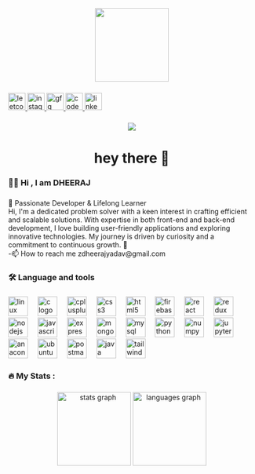 <div align="center">
  <img height="150" src="https://camo.githubusercontent.com/62da68eb62b1e5f175f7d1f0191dd89a653d7908feb22d37d4a0ab07365d6791/68747470733a2f2f6d656469612e67697068792e636f6d2f6d656469612f4d3967624264396e6244724f5475314d71782f67697068792e676966"  />
</div>

###

<div align="left">
  <a href="https://leetcode.com/u/Dheeraj0905/" target="_blank">
    <img src="https://www.google.com/imgres?q=leetcode%20image&imgurl=https%3A%2F%2Fcdn.iconscout.com%2Ficon%2Ffree%2Fpng-256%2Ffree-leetcode-logo-icon-download-in-svg-png-gif-file-formats--technology-social-media-vol-4-pack-logos-icons-2944960.png%3Ff%3Dwebp&imgrefurl=https%3A%2F%2Ficonscout.com%2Ffree-icon%2Fleetcode-3521542&docid=LzcDFX7B6Ny7PM&tbnid=hZA069JoomnAeM&vet=12ahUKEwid4Lji88-KAxX22TgGHRIbLFIQM3oECBoQAA..i&w=256&h=256&hcb=2&ved=2ahUKEwid4Lji88-KAxX22TgGHRIbLFIQM3oECBoQAA" height="35" alt="leetcode logo"  />
  </a>
  <a href="https://www.instagram.com/__dheeraj_0/" target="_blank">
    <img src="https://img.shields.io/static/v1?message=Instagram&logo=instagram&label=&color=E4405F&logoColor=white&labelColor=&style=for-the-badge" height="35" alt="instagram logo"  />
  </a>
  <a href="https://www.geeksforgeeks.org/user/zdheerai8z4/" target="_blank">
    <img src="https://www.google.com/imgres?q=gfg%20logo&imgurl=https%3A%2F%2Fupload.wikimedia.org%2Fwikipedia%2Fcommons%2Fthumb%2F4%2F43%2FGeeksforGeeks.svg%2F2560px-GeeksforGeeks.svg.png&imgrefurl=https%3A%2F%2Fcommons.wikimedia.org%2Fwiki%2FFile%3AGeeksforGeeks.svg&docid=awzfEJt4os2MqM&tbnid=1_9SYDTr3EFsNM&vet=12ahUKEwj9spLi9M-KAxUpxTgGHWcPOmYQM3oECB0QAA..i&w=2560&h=1306&hcb=2&ved=2ahUKEwj9spLi9M-KAxUpxTgGHWcPOmYQM3oECB0QAA" height="35" alt="gfg logo"  />
  </a>
  <a href="https://www.codechef.com/users/simpyad98" target="_blank">
    <img src="https://www.google.com/imgres?q=codechef%20image&imgurl=https%3A%2F%2Flookaside.fbsbx.com%2Flookaside%2Fcrawler%2Fmedia%2F%3Fmedia_id%3D100064590378067&imgrefurl=https%3A%2F%2Fwww.facebook.com%2FCodeChef%2F&docid=RlUs-lNh8-fLKM&tbnid=DFEBkkMkq1vkvM&vet=12ahUKEwiPiK_P9M-KAxUF3jgGHfT3EqUQM3oECGoQAA..i&w=600&h=600&hcb=2&ved=2ahUKEwiPiK_P9M-KAxUF3jgGHfT3EqUQM3oECGoQAA" height="35" alt="code chef logo"  />
  </a>
  <a href="https://www.linkedin.com/in/yadavdheeraj-xx/" target="_blank">
    <img src="https://img.shields.io/static/v1?message=LinkedIn&logo=linkedin&label=&color=0077B5&logoColor=white&labelColor=&style=for-the-badge" height="35" alt="linkedin logo"  />
  </a>
</div>

###


<div align="center">
  <img src="https://visitor-badge.laobi.icu/badge?page_id=dheerajyadav0.dheerajyadav0&"  />
</div>

###

<h1 align="center">hey there 👋</h1>

###

<h3 align="left">👩‍💻  Hi , I am DHEERAJ</h3>

###

<p align="left">🌟 Passionate Developer & Lifelong Learner<br>Hi, I'm a dedicated problem solver with a keen interest in crafting efficient and scalable solutions. With expertise in both front-end and back-end development, I love building user-friendly applications and exploring innovative technologies. My journey is driven by curiosity and a commitment to continuous growth. 🚀<br>-📫 How to reach me zdheerajyadav@gmail.com</p>

###

<h3 align="left">🛠 Language and tools</h3>

###

<div align="left">
  <img src="https://cdn.jsdelivr.net/gh/devicons/devicon/icons/linux/linux-original.svg" height="40" alt="linux logo"  />
  <img width="12" />
  <img src="https://cdn.jsdelivr.net/gh/devicons/devicon/icons/c/c-original.svg" height="40" alt="c logo"  />
  <img width="12" />
  <img src="https://cdn.jsdelivr.net/gh/devicons/devicon/icons/cplusplus/cplusplus-original.svg" height="40" alt="cplusplus logo"  />
  <img width="12" />
  <img src="https://cdn.jsdelivr.net/gh/devicons/devicon/icons/css3/css3-original.svg" height="40" alt="css3 logo"  />
  <img width="12" />
  <img src="https://cdn.jsdelivr.net/gh/devicons/devicon/icons/html5/html5-original.svg" height="40" alt="html5 logo"  />
  <img width="12" />
  <img src="https://cdn.jsdelivr.net/gh/devicons/devicon/icons/firebase/firebase-plain.svg" height="40" alt="firebase logo"  />
  <img width="12" />
  <img src="https://cdn.jsdelivr.net/gh/devicons/devicon/icons/react/react-original.svg" height="40" alt="react logo"  />
  <img width="12" />
  <img src="https://cdn.jsdelivr.net/gh/devicons/devicon/icons/redux/redux-original.svg" height="40" alt="redux logo"  />
  <img width="12" />
  <img src="https://cdn.jsdelivr.net/gh/devicons/devicon/icons/nodejs/nodejs-original.svg" height="40" alt="nodejs logo"  />
  <img width="12" />
  <img src="https://cdn.jsdelivr.net/gh/devicons/devicon/icons/javascript/javascript-original.svg" height="40" alt="javascript logo"  />
  <img width="12" />
  <img src="https://cdn.jsdelivr.net/gh/devicons/devicon/icons/express/express-original.svg" height="40" alt="express logo"  />
  <img width="12" />
  <img src="https://cdn.jsdelivr.net/gh/devicons/devicon/icons/mongodb/mongodb-original.svg" height="40" alt="mongodb logo"  />
  <img width="12" />
  <img src="https://cdn.jsdelivr.net/gh/devicons/devicon/icons/mysql/mysql-original.svg" height="40" alt="mysql logo"  />
  <img width="12" />
  <img src="https://cdn.jsdelivr.net/gh/devicons/devicon/icons/python/python-original.svg" height="40" alt="python logo"  />
  <img width="12" />
  <img src="https://cdn.jsdelivr.net/gh/devicons/devicon/icons/numpy/numpy-original.svg" height="40" alt="numpy logo"  />
  <img width="12" />
  <img src="https://cdn.simpleicons.org/jupyter/F37626" height="40" alt="jupyter logo"  />
  <img width="12" />
  <img src="https://cdn.jsdelivr.net/gh/devicons/devicon/icons/anaconda/anaconda-original.svg" height="40" alt="anaconda logo"  />
  <img width="12" />
  <img src="https://img.shields.io/badge/Ubuntu-E95420?logo=ubuntu&logoColor=white&style=for-the-badge" height="40" alt="ubuntu logo"  />
  <img width="12" />
  <img src="https://skillicons.dev/icons?i=postman" height="40" alt="postman logo"  />
  <img width="12" />
  <img src="https://skillicons.dev/icons?i=java" height="40" alt="java logo"  />
  <img width="12" />
  <img src="https://skillicons.dev/icons?i=tailwind" height="40" alt="tailwindcss logo"  />
</div>

###

<h3 align="left">🔥   My Stats :</h3>

###

<div align="center">
  <img src="https://github-readme-stats.vercel.app/api?username=dheerajyadav0&hide_title=false&hide_rank=false&show_icons=true&include_all_commits=true&count_private=true&disable_animations=false&theme=dracula&locale=en&hide_border=false" height="150" alt="stats graph"  />
  <img src="https://github-readme-stats.vercel.app/api/top-langs?username=dheerajyadav0&locale=en&hide_title=false&layout=compact&card_width=320&langs_count=5&theme=dracula&hide_border=false" height="150" alt="languages graph"  />
</div>

###


